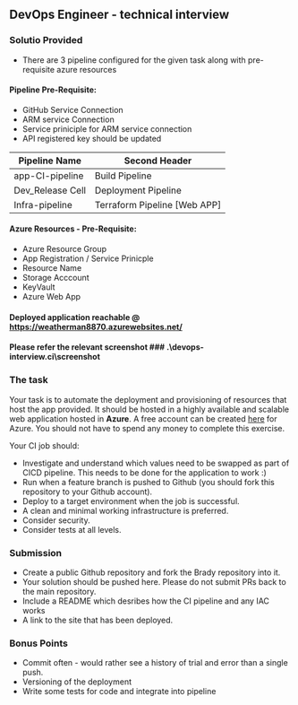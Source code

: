 ## DevOps Engineer - technical interview

### Solutio Provided
- There are 3 pipeline configured for the given task along with pre-requisite azure resources

#### Pipeline Pre-Requisite:
- GitHub Service Connection
- ARM service Connection
- Service priniciple for ARM service connection
- API registered key should be updated 

Pipeline Name     | Second Header
-------------     | -------------
app-CI-pipeline   | Build Pipeline
Dev_Release Cell  | Deployment Pipeline
Infra-pipeline    | Terraform Pipeline [Web APP]

#### Azure Resources - Pre-Requisite:
- Azure Resource Group
- App Registration / Service Prinicple
- Resource Name  
- Storage Acccount 
- KeyVault  
- Azure Web App

#### Deployed application reachable @ https://weatherman8870.azurewebsites.net/
#### Please refer the relevant screenshot ### .\devops-interview\.ci\screenshot

### The task
Your task is to automate the deployment and provisioning of resources that host the app provided.
It should be hosted in a highly available and scalable web application hosted in **Azure**. A free account can be created [here](https://azure.microsoft.com/en-gb/free/)
for Azure.  You should not have to spend any money to complete this exercise. 

Your CI job should:
- Investigate and understand which values need to be swapped as part of CICD pipeline. This needs to be done for the application to work :)  
- Run when a feature branch is pushed to Github (you should fork this repository to your Github account). 
- Deploy to a target environment when the job is successful.
- A clean and minimal working infrastructure is preferred. 
- Consider security.
- Consider tests at all levels. 

### Submission
- Create a public Github repository and fork the Brady repository into it. 
- Your solution should be pushed here.  Please do not submit PRs back to the main repository.
- Include a README which desribes how the CI pipeline and any IAC works
- A link to the site that has been deployed. 

### Bonus Points
- Commit often - would rather see a history of trial and error than a single push. 
- Versioning of the deployment
- Write some tests for code and integrate into pipeline